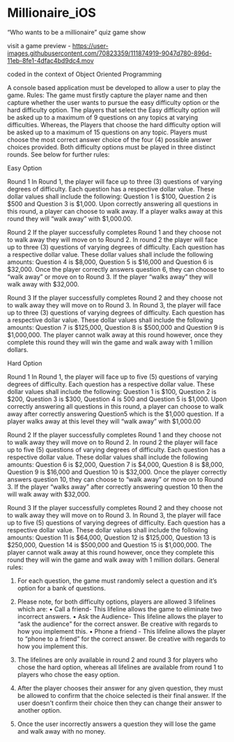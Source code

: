 # Millionaire_iOS
“Who wants to be a millionaire” quiz game show

visit a game preview - https://user-images.githubusercontent.com/70823359/111874919-9047d780-896d-11eb-8fe1-4dfac4bd9dc4.mov

coded in the context of Object Oriented Programming

A console based application must be developed to allow a user to play the game.
Rules: 
The game must firstly capture the player name and then capture whether the user wants to pursue the easy difficulty option or the hard difficulty option.
The players that select the Easy difficulty option will be asked up to a maximum of 9 questions on any topics at varying difficulties. Whereas, the Players that choose the hard difficulty option will be asked up to a maximum of 15 questions on any topic. 
Players must choose the most correct answer choice of the four (4) possible answer choices provided. 
Both difficulty options must be played in three distinct rounds. See below for further rules:

Easy Option

Round 1
In Round 1, the player will face up to three (3) questions of varying degrees of difficulty. Each question has a respective dollar value. These dollar values shall include the following: 
Question 1 is $100, Question 2 is $500 and Question 3 is $1,000.
Upon correctly answering all questions in this round, a player can choose to walk away. If a player walks away at this round they will “walk away” with $1,000.00.

Round 2
If the player successfully completes Round 1 and they choose not to walk away they will move on to Round 2. 
In round 2 the player will face up to three (3) questions of varying degrees of difficulty. Each question has a respective dollar value. These dollar values shall include the following amounts: Question 4 is $8,000, Question 5 is $16,000 and Question 6 is $32,000.
Once the player correctly answers question 6, they can choose to “walk away” or move on to Round 3. If the player “walks away” they will walk away with $32,000.

Round 3
If the player successfully completes Round 2 and they choose not to walk away they will move on to Round 3. 
In Round 3, the player will face up to three (3) questions of varying degrees of difficulty. 
Each question has a respective dollar value. These dollar values shall include the following amounts:  Question 7 is $125,000, Question 8 is $500,000 and Question 9 is $1,000,000. 
The player cannot walk away at this round however, once they complete this round they will win the game and walk away with 1 million dollars.

Hard Option

Round 1
In Round 1, the player will face up to five (5) questions of varying degrees of difficulty. Each question has a respective dollar value. These dollar values shall include the following: Question 1 is $100, Question 2 is $200, Question 3 is $300, Question 4 is 500 and Question 5 is $1,000. 
Upon correctly answering all questions in this round, a player can choose to walk away after correctly answering Question5 which is the $1,000 question. If a player walks away at this level they will “walk away” with $1,000.00

Round 2
If the player successfully completes Round 1 and they choose not to walk away they will move on to Round 2. 
In round 2 the player will face up to five (5) questions of varying degrees of difficulty. Each question has a respective dollar value. These dollar values shall include the following amounts: Question 6 is $2,000, Question 7 is $4,000, Question 8 is $8,000, Question 9 is $16,000 and Question 10 is $32,000.
Once the player correctly answers question 10, they can choose to “walk away” or move on to Round 3. If the player “walks away” after correctly answering question 10 then the will walk away with $32,000.

Round 3
If the player successfully completes Round 2 and they choose not to walk away they will move on to Round 3. 
In Round 3, the player will face up to five (5) questions of varying degrees of difficulty. 
Each question has a respective dollar value. These dollar values shall include the following amounts:  Question 11 is $64,000, Question 12 is $125,000, Question 13 is $250,000, Question 14 is $500,000 and Question 15 is $1,000,000. 
The player cannot walk away at this round however, once they complete this round they will win the game and walk away with 1 million dollars.
General rules: 

1.	For each question, the game must randomly select a question and it’s option for a bank of questions.

2.	Please note, for both difficulty options, players are allowed 3 lifelines which are:
•	Call a friend- This lifeline allows the game to eliminate two incorrect answers.
•	Ask the Audience- This lifeline allows the player to “ask the audience” for the correct answer. Be creative with regards to how you implement this. 
•	Phone a friend - This lifeline allows the player to “phone to a friend” for the correct answer. Be creative with regards to how you implement this.

3.	The lifelines are only available in round 2 and round 3 for players who chose the hard option, whereas all lifelines are available from round 1 to players who chose the easy option. 

4.	After the player chooses their answer for any given question, they must be allowed to confirm that the choice selected is their final answer. If the user doesn't confirm their choice then they can change their answer to another option.

5.	Once the user incorrectly answers a question they will lose the game and walk away with no money.
